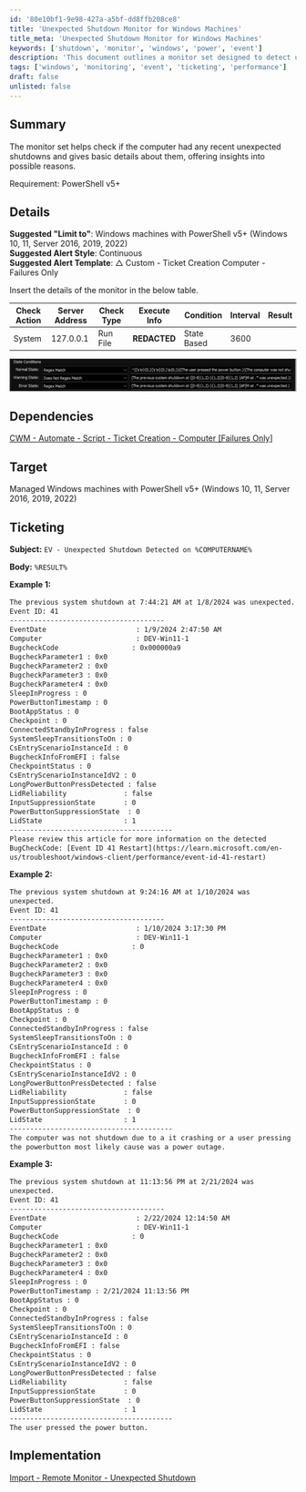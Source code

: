 ```yaml
---
id: '80e10bf1-9e98-427a-a5bf-dd8ffb208ce8'
title: 'Unexpected Shutdown Monitor for Windows Machines'
title_meta: 'Unexpected Shutdown Monitor for Windows Machines'
keywords: ['shutdown', 'monitor', 'windows', 'power', 'event']
description: 'This document outlines a monitor set designed to detect unexpected shutdowns on Windows machines running PowerShell v5 or higher. It provides detailed insights into the shutdown events, including potential causes and ticketing information for alerts.'
tags: ['windows', 'monitoring', 'event', 'ticketing', 'performance']
draft: false
unlisted: false
---
```

## Summary

The monitor set helps check if the computer had any recent unexpected shutdowns and gives basic details about them, offering insights into possible reasons.

Requirement: PowerShell v5+

## Details

**Suggested "Limit to"**: Windows machines with PowerShell v5+ (Windows 10, 11, Server 2016, 2019, 2022)  
**Suggested Alert Style**: Continuous  
**Suggested Alert Template**: △ Custom - Ticket Creation Computer - Failures Only  

Insert the details of the monitor in the below table.

| Check Action | Server Address | Check Type | Execute Info | Condition | Interval | Result |
|--------------|----------------|------------|---------------|-----------|----------|--------|
| System       | 127.0.0.1      | Run File   | **REDACTED**  | State Based| 3600     | <Screenshot Below> |

![Screenshot](../../../static/img/Unexpected-Shutdown/image_1.png)

## Dependencies

[CWM - Automate - Script - Ticket Creation - Computer [Failures Only]](https://proval.itglue.com/DOC-5078775-13459854)

## Target

Managed Windows machines with PowerShell v5+ (Windows 10, 11, Server 2016, 2019, 2022)

## Ticketing

**Subject:** `EV - Unexpected Shutdown Detected on %COMPUTERNAME%`

**Body:** `%RESULT%`

**Example 1:**

```
The previous system shutdown at 7:44:21 AM at ‎1/‎8/‎2024 was unexpected.
Event ID: 41
--------------------------------------
EventDate                      : 1/9/2024 2:47:50 AM
Computer                       : DEV-Win11-1
BugcheckCode                  : 0x000000a9
BugcheckParameter1 : 0x0
BugcheckParameter2 : 0x0
BugcheckParameter3 : 0x0
BugcheckParameter4 : 0x0
SleepInProgress : 0
PowerButtonTimestamp : 0
BootAppStatus : 0
Checkpoint : 0
ConnectedStandbyInProgress : false
SystemSleepTransitionsToOn : 0
CsEntryScenarioInstanceId : 0
BugcheckInfoFromEFI : false
CheckpointStatus : 0
CsEntryScenarioInstanceIdV2 : 0
LongPowerButtonPressDetected : false
LidReliability              : false
InputSuppressionState       : 0
PowerButtonSuppressionState  : 0
LidState                    : 1
----------------------------------------
Please review this article for more information on the detected BugCheckCode: [Event ID 41 Restart](https://learn.microsoft.com/en-us/troubleshoot/windows-client/performance/event-id-41-restart)
```

**Example 2:**

```
The previous system shutdown at 9:24:16 AM at ‎1/‎10/‎2024 was unexpected.
Event ID: 41
--------------------------------------
EventDate                      : 1/10/2024 3:17:30 PM
Computer                       : DEV-Win11-1
BugcheckCode                  : 0
BugcheckParameter1 : 0x0
BugcheckParameter2 : 0x0
BugcheckParameter3 : 0x0
BugcheckParameter4 : 0x0
SleepInProgress : 0
PowerButtonTimestamp : 0
BootAppStatus : 0
Checkpoint : 0
ConnectedStandbyInProgress : false
SystemSleepTransitionsToOn : 0
CsEntryScenarioInstanceId : 0
BugcheckInfoFromEFI : false
CheckpointStatus : 0
CsEntryScenarioInstanceIdV2 : 0
LongPowerButtonPressDetected : false
LidReliability              : false
InputSuppressionState       : 0
PowerButtonSuppressionState  : 0
LidState                    : 1
----------------------------------------
The computer was not shutdown due to a it crashing or a user pressing the powerbutton most likely cause was a power outage.
```

**Example 3:**

```
The previous system shutdown at 11:13:56 PM at ‎2/‎21/‎2024 was unexpected.
Event ID: 41
--------------------------------------
EventDate                      : 2/22/2024 12:14:50 AM
Computer                       : DEV-Win11-1
BugcheckCode                  : 0
BugcheckParameter1 : 0x0
BugcheckParameter2 : 0x0
BugcheckParameter3 : 0x0
BugcheckParameter4 : 0x0
SleepInProgress : 0
PowerButtonTimestamp : 2/21/2024 11:13:56 PM
BootAppStatus : 0
Checkpoint : 0
ConnectedStandbyInProgress : false
SystemSleepTransitionsToOn : 0
CsEntryScenarioInstanceId : 0
BugcheckInfoFromEFI : false
CheckpointStatus : 0
CsEntryScenarioInstanceIdV2 : 0
LongPowerButtonPressDetected : false
LidReliability              : false
InputSuppressionState       : 0
PowerButtonSuppressionState  : 0
LidState                    : 1
----------------------------------------
The user pressed the power button.
```

## Implementation

[Import - Remote Monitor - Unexpected Shutdown](https://proval.itglue.com/DOC-5078775-14936355)







